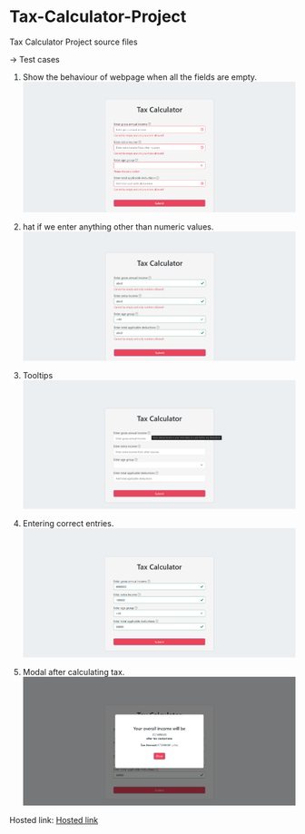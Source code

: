 # Tax-Calculator-Project
Tax Calculator Project source files

-> Test cases
1. Show the behaviour of webpage when all the fields are empty.
![Show the behaviour of webpage when all the fields are empty](./test%20cases/test_case_1.png)

2. hat if we enter anything other than numeric values.
![What if we enter anything other than numeric values](./test%20cases/test_case_2.png)

3. Tooltips
![Tooltips](./test%20cases/test_case_3.png)

4. Entering correct entries.
![Entering correct entries](./test%20cases/test_case_4.png)

5. Modal after calculating tax.
![Modal after calculating tax](./test%20cases/test_case_5.png)

Hosted link: [Hosted link](https://shadabhasanhakimi.github.io/Tax-Calculator-Project/)